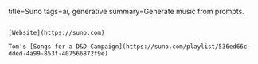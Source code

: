 title=Suno
tags=ai, generative
summary=Generate music from prompts.
~~~~~~

[Website](https://suno.com)

Tom's [Songs for a D&D Campaign](https://suno.com/playlist/536ed66c-dded-4a99-853f-407566872f9e)

